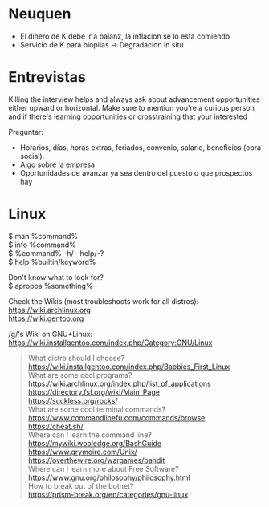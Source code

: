 # Neuquen

- El dinero de K debe ir a balanz, la inflacion se lo esta comiendo
- Servicio de K para biopilas → Degradacion in situ

# Entrevistas 

Killing the interview helps and always ask about advancement opportunities either upward or horizontal. Make sure to mention you're a curious person and if there's learning opportunities or crosstraining that your interested

Preguntar:
- Horarios, días, horas extras, feriados, convenio, salario, beneficios (obra social).
- Algo sobre la empresa
- Oportunidades de avanzar ya sea dentro del puesto o que prospectos hay

# Linux 
$ man %command%  
$ info %command%  
$ %command% -h/--help/-?  
$ help %builtin/keyword%  
  
Don't know what to look for?  
$ apropos %something%  
  
Check the Wikis (most troubleshoots work for all distros):  
https://wiki.archlinux.org  
https://wiki.gentoo.org  
  
/g/'s Wiki on GNU+Linux:  
https://wiki.installgentoo.com/index.php/Category:GNU/Linux  
  
>What distro should I choose?  
https://wiki.installgentoo.com/index.php/Babbies_First_Linux  
>What are some cool programs?  
https://wiki.archlinux.org/index.php/list_of_applications  
https://directory.fsf.org/wiki/Main_Page  
https://suckless.org/rocks/  
>What are some cool terminal commands?  
https://www.commandlinefu.com/commands/browse  
https://cheat.sh/  
>Where can I learn the command line?  
https://mywiki.wooledge.org/BashGuide  
https://www.grymoire.com/Unix/  
https://overthewire.org/wargames/bandit  
>Where can I learn more about Free Software?  
https://www.gnu.org/philosophy/philosophy.html  
>How to break out of the botnet?  
https://prism-break.org/en/categories/gnu-linux